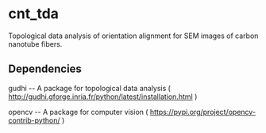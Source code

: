 # cnt_tda
Topological data analysis of orientation alignment for SEM images of carbon nanotube fibers.

## Dependencies
gudhi -- A package for topological data analysis ( http://gudhi.gforge.inria.fr/python/latest/installation.html )

opencv -- A package for computer vision ( https://pypi.org/project/opencv-contrib-python/ )
